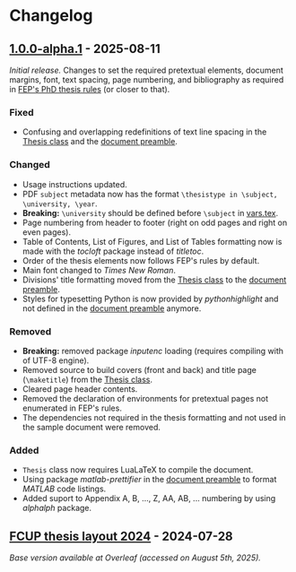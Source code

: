# Changelog

## [1.0.0-alpha.1] - 2025-08-11

*Initial release.* Changes to set the required pretextual elements, document margins, font, text spacing, page numbering, and bibliography as required in [FEP's PhD thesis rules](<.fep/Normas para a elaboracao e apresentacao de Teses (doutoramentos) - Rules for the preparation and presentation of Theses (PhD's).pdf>) (or closer to that).

### Fixed

- Confusing and overlapping redefinitions of text line spacing in the [Thesis class](Thesis.cls) and the [document preamble](preamble.tex).

### Changed

- Usage instructions updated.
- PDF `subject` metadata now has the format `\thesistype in \subject, \university, \year`.
- **Breaking:** `\university` should be defined before `\subject` in [vars.tex](vars.tex).
- Page numbering from header to footer (right on odd pages and right on even pages).
- Table of Contents, List of Figures, and List of Tables formatting now is made with the *tocloft* package instead of *titletoc*.
- Order of the thesis elements now follows FEP's rules by default.
- Main font changed to *Times New Roman*.
- Divisions' title formatting moved from the [Thesis class](Thesis.cls) to the [document preamble](preamble.tex).
- Styles for typesetting Python is now provided by *pythonhighlight* and not defined in the [document preamble](preamble.tex) anymore.

### Removed

- **Breaking:** removed package *inputenc* loading (requires compiling with of UTF-8 engine).
- Removed source to build covers (front and back) and title page (`\maketitle`) from the [Thesis class](Thesis.cls).
- Cleared page header contents.
- Removed the declaration of environments for pretextual pages not enumerated in FEP's rules.
- The dependencies not required in the thesis formatting and not used in the sample document were removed.

### Added

- `Thesis` class now requires LuaLaTeX to compile the document.
- Using package *matlab-prettifier* in the [document preamble](preamble.tex) to format *MATLAB* code listings.
- Added suport to Appendix A, B, ..., Z, AA, AB, ... numbering by using *alphalph* package.

## [FCUP thesis layout 2024] - 2024-07-28

*Base version available at Overleaf (accessed on August 5th, 2025).*

[1.0.0-alpha.1]: https://github.com/owner/name/releases/tag/v1.0.1
[FCUP thesis layout 2024]: https://www.overleaf.com/latex/templates/fcup-thesis-layout-2024/gpbvtwzckzgm 